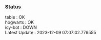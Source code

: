 ### Status


table : OK  
hogwarts : OK  
icy-bot : DOWN  
Latest Update : 2023-12-09 07:07:02.776555
